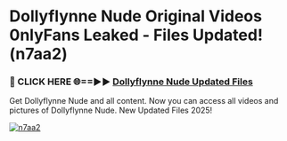 # Dollyflynne Nude Original Videos 0nlyFans Leaked - Files Updated! (n7aa2)

<h3>🔴 CLICK HERE 🌐==►► <a href="https://tinyurl.com/4mcuefdz" rel="nofollow">Dollyflynne Nude Updated Files</a></h3>

Get Dollyflynne Nude and all content. Now you can access all videos and pictures of Dollyflynne Nude. New Updated Files 2025!

[![n7aa2](https://i.imgur.com/StAQSOY.gif)](https://tinyurl.com/4mcuefdz)
